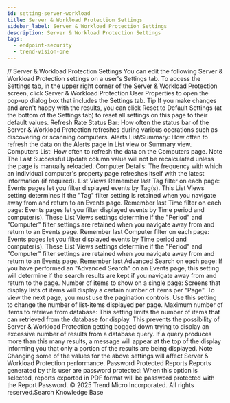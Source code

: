 ```yaml
---
id: setting-server-workload
title: Server & Workload Protection Settings
sidebar_label: Server & Workload Protection Settings
description: Server & Workload Protection Settings
tags:
  - endpoint-security
  - trend-vision-one
---
```


/*<![CDATA[*/ $('#title').html($('meta[name=map-description]').attr('content')); /*]]>*/ Server & Workload Protection Settings You can edit the following Server & Workload Protection settings on a user's Settings tab. To access the Settings tab, in the upper right corner of the Server & Workload Protection screen, click Server & Workload Protection User Properties to open the pop-up dialog box that includes the Settings tab. Tip If you make changes and aren't happy with the results, you can click Reset to Default Settings (at the bottom of the Settings tab) to reset all settings on this page to their default values. Refresh Rate Status Bar: How often the status bar of the Server & Workload Protection refreshes during various operations such as discovering or scanning computers. Alerts List/Summary: How often to refresh the data on the Alerts page in List view or Summary view. Computers List: How often to refresh the data on the Computers page. Note The Last Successful Update column value will not be recalculated unless the page is manually reloaded. Computer Details: The frequency with which an individual computer's property page refreshes itself with the latest information (if required). List Views Remember last Tag filter on each page: Events pages let you filter displayed events by Tag(s). This List Views setting determines if the "Tag" filter setting is retained when you navigate away from and return to an Events page. Remember last Time filter on each page: Events pages let you filter displayed events by Time period and computer(s). These List Views settings determine if the "Period" and "Computer" filter settings are retained when you navigate away from and return to an Events page. Remember last Computer filter on each page: Events pages let you filter displayed events by Time period and computer(s). These List Views settings determine if the "Period" and "Computer" filter settings are retained when you navigate away from and return to an Events page. Remember last Advanced Search on each page: If you have performed an "Advanced Search" on an Events page, this setting will determine if the search results are kept if you navigate away from and return to the page. Number of items to show on a single page: Screens that display lists of items will display a certain number of items per "Page". To view the next page, you must use the pagination controls. Use this setting to change the number of list-items displayed per page. Maximum number of items to retrieve from database: This setting limits the number of items that can retrieved from the database for display. This prevents the possibility of Server & Workload Protection getting bogged down trying to display an excessive number of results from a database query. If a query produces more than this many results, a message will appear at the top of the display informing you that only a portion of the results are being displayed. Note Changing some of the values for the above settings will affect Server & Workload Protection performance. Password Protected Reports Reports generated by this user are password protected: When this option is selected, reports exported in PDF format will be password protected with the Report Password. © 2025 Trend Micro Incorporated. All rights reserved.Search Knowledge Base